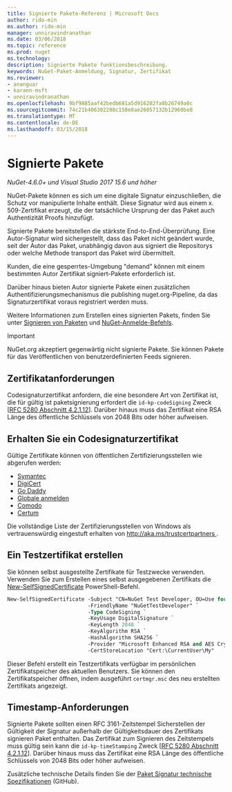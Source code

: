 ```yaml
---
title: Signierte Pakete-Referenz | Microsoft Docs
author: rido-min
ms.author: rido-min
manager: unniravindranathan
ms.date: 03/06/2018
ms.topic: reference
ms.prod: nuget
ms.technology: 
description: Signierte Pakete funktionsbeschreibung.
keywords: NuGet-Paket-Anmeldung, Signatur, Zertifikat
ms.reviewer:
- ananguar
- karann-msft
- unniravindranathan
ms.openlocfilehash: 9bf9885aaf42bedb681a5d916202fa8b26749a0c
ms.sourcegitcommit: 74c21b406302288c158e8ae26057132b12960be8
ms.translationtype: MT
ms.contentlocale: de-DE
ms.lasthandoff: 03/15/2018
---
```

# <a name="signed-packages"></a>Signierte Pakete

*NuGet-4.6.0+ und Visual Studio 2017 15.6 und höher*

NuGet-Pakete können es sich um eine digitale Signatur einzuschließen, die Schutz vor manipulierte Inhalte enthält. Diese Signatur wird aus einem x. 509-Zertifikat erzeugt, die der tatsächliche Ursprung der das Paket auch Authentizität Proofs hinzufügt.

Signierte Pakete bereitstellen die stärkste End-to-End-Überprüfung. Eine Autor-Signatur wird sichergestellt, dass das Paket nicht geändert wurde, seit der Autor das Paket, unabhängig davon aus signiert die Repositorys oder welche Methode transport das Paket wird übermittelt.

Kunden, die eine gesperrtes-Umgebung "demand" können mit einem bestimmten Autor Zertifikat signiert-Pakete erforderlich ist.

Darüber hinaus bieten Autor signierte Pakete einen zusätzlichen Authentifizierungsmechanismus die publishing nuget.org-Pipeline, da das Signaturzertifikat voraus registriert werden muss.

Weitere Informationen zum Erstellen eines signierten Pakets, finden Sie unter [Signieren von Paketen](../create-packages/Sign-a-package.md) und [NuGet-Anmelde-Befehls](../tools/cli-ref-sign.md).

> [!Important]
> NuGet.org akzeptiert gegenwärtig nicht signierte Pakete. Sie können Pakete für das Veröffentlichen von benutzerdefinierten Feeds signieren.

## <a name="certificate-requirements"></a>Zertifikatanforderungen

Codesignaturzertifikat anfordern, die eine besondere Art von Zertifikat ist, die für gültig ist paketsignierung erfordert die `id-kp-codeSigning` Zweck [[RFC 5280 Abschnitt 4.2.1.12](https://tools.ietf.org/html/rfc5280#section-4.2.1.12)]. Darüber hinaus muss das Zertifikat eine RSA Länge des öffentliche Schlüssels von 2048 Bits oder höher aufweisen.

## <a name="get-a-code-signing-certificate"></a>Erhalten Sie ein Codesignaturzertifikat

Gültige Zertifikate können von öffentlichen Zertifizierungsstellen wie abgerufen werden:

- [Symantec](https://trustcenter.websecurity.symantec.com/process/trust/productOptions?productType=SoftwareValidationClass3)
- [DigiCert](https://www.digicert.com/code-signing/)
- [Go Daddy](https://www.godaddy.com/web-security/code-signing-certificate)
- [Globale anmelden](https://www.globalsign.com/en/code-signing-certificate/)
- [Comodo](https://www.comodo.com/e-commerce/code-signing/code-signing-certificate.php)
- [Certum](https://www.certum.eu/certum/cert,offer_en_open_source_cs.xml) 

Die vollständige Liste der Zertifizierungsstellen von Windows als vertrauenswürdig eingestuft erhalten von [ http://aka.ms/trustcertpartners ](http://aka.ms/trustcertpartners).

## <a name="create-a-test-certificate"></a>Ein Testzertifikat erstellen

Sie können selbst ausgestellte Zertifikate für Testzwecke verwenden. Verwenden Sie zum Erstellen eines selbst ausgegebenen Zertifikats die [New-SelfSignedCertificate](https://docs.microsoft.com/en-us/powershell/module/pkiclient/new-selfsignedcertificate) PowerShell-Befehl.

```ps
New-SelfSignedCertificate -Subject "CN=NuGet Test Developer, OU=Use for testing purposes ONLY" `
                          -FriendlyName "NuGetTestDeveloper" `
                          -Type CodeSigning `
                          -KeyUsage DigitalSignature `
                          -KeyLength 2048 `
                          -KeyAlgorithm RSA `
                          -HashAlgorithm SHA256 `
                          -Provider "Microsoft Enhanced RSA and AES Cryptographic Provider" `
                          -CertStoreLocation "Cert:\CurrentUser\My" 
```

Dieser Befehl erstellt ein Testzertifikats verfügbar im persönlichen Zertifikatspeicher des aktuellen Benutzers. Sie können den Zertifikatspeicher öffnen, indem ausgeführt `certmgr.msc` des neu erstellten Zertifikats angezeigt.

## <a name="timestamp-requirements"></a>Timestamp-Anforderungen

Signierte Pakete sollten einen RFC 3161-Zeitstempel Sicherstellen der Gültigkeit der Signatur außerhalb der Gültigkeitsdauer des Zertifikats signieren Paket enthalten. Das Zertifikat zum Signieren des Zeitstempels muss gültig sein kann die `id-kp-timeStamping` Zweck [[RFC 5280 Abschnitt 4.2.1.12](https://tools.ietf.org/html/rfc5280#section-4.2.1.12)]. Darüber hinaus muss das Zertifikat eine RSA Länge des öffentliche Schlüssels von 2048 Bits oder höher aufweisen.

Zusätzliche technische Details finden Sie der [Paket Signatur technische Spezifikationen](https://github.com/NuGet/Home/wiki/Package-Signatures-Technical-Details) (GitHub).
